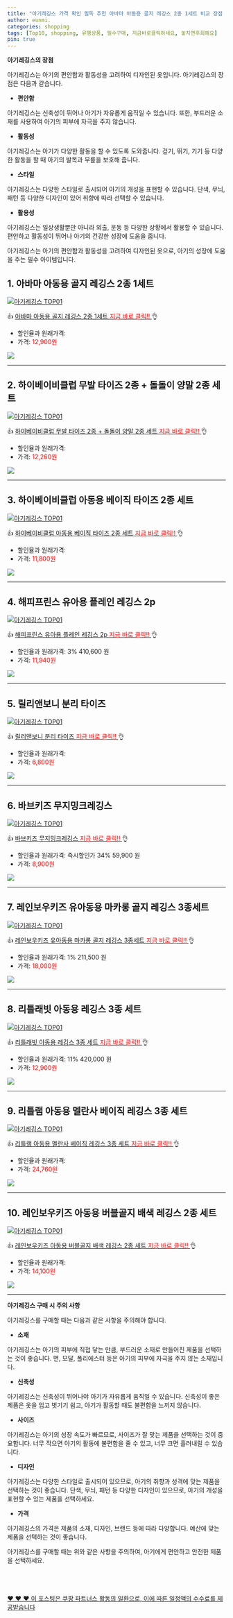 ```yaml
---
title: "아기레깅스 가격 확인 필독 추천 아바마 아동용 골지 레깅스 2종 1세트 비교 장점 구매가이드"
author: eunmi.
categories: shopping
tags: [Top10, shopping, 유행상품, 필수구매, 지금바로클릭하세요, 놓치면후회해요]
pin: true
---
```

**아기레깅스의 장점**

아기레깅스는 아기의 편안함과 활동성을 고려하여 디자인된 옷입니다. 아기레깅스의 장점은 다음과 같습니다.

* **편안함**

아기레깅스는 신축성이 뛰어나 아기가 자유롭게 움직일 수 있습니다. 또한, 부드러운 소재를 사용하여 아기의 피부에 자극을 주지 않습니다.

* **활동성**

아기레깅스는 아기가 다양한 활동을 할 수 있도록 도와줍니다. 걷기, 뛰기, 기기 등 다양한 활동을 할 때 아기의 발목과 무릎을 보호해 줍니다.

* **스타일**

아기레깅스는 다양한 스타일로 출시되어 아기의 개성을 표현할 수 있습니다. 단색, 무늬, 패턴 등 다양한 디자인이 있어 취향에 따라 선택할 수 있습니다.

* **활용성**

아기레깅스는 일상생활뿐만 아니라 외출, 운동 등 다양한 상황에서 활용할 수 있습니다. 편안하고 활동성이 뛰어나 아기의 건강한 성장에 도움을 줍니다.

아기레깅스는 아기의 편안함과 활동성을 고려하여 디자인된 옷으로, 아기의 성장에 도움을 주는 필수 아이템입니다.

   

## 1. 아바마 아동용 골지 레깅스 2종 1세트

[![아기레깅스 TOP01](https://thumbnail8.coupangcdn.com/thumbnails/remote/230x230ex/image/vendor_inventory/6468/432c521c7b6f2787636a8353cf086ba02255642e9cc494ca9138c33180f9.jpg)](https://link.coupang.com/re/AFFSDP?lptag=AF3617701&subid=GithubCoopas&pageKey=7230740318&traceid=V0-153&itemId=18346836853&vendorItemId=85490904810)


👍 [아바마 아동용 골지 레깅스 2종 1세트 <font color=red> 지금 바로 클릭!! </font> ](https://link.coupang.com/re/AFFSDP?lptag=AF3617701&subid=GithubCoopas&pageKey=7230740318&traceid=V0-153&itemId=18346836853&vendorItemId=85490904810) 👌 


- 할인율과 원래가격: 
- 가격: <span style='color:red'>12,900원</span>

[![](/discount_price.png)](https://link.coupang.com/re/AFFSDP?lptag=AF3617701&subid=GithubCoopas&pageKey=7230740318&traceid=V0-153&itemId=18346836853&vendorItemId=85490904810)

---


   

## 2. 하이베이비클럽 무발 타이즈 2종 + 돌돌이 양말 2종 세트

[![아기레깅스 TOP01](https://thumbnail10.coupangcdn.com/thumbnails/remote/230x230ex/image/retail/images/2020/02/11/10/3/4467147f-d707-406f-b4d1-310ed4babe2e.jpg)](https://link.coupang.com/re/AFFSDP?lptag=AF3617701&subid=GithubCoopas&pageKey=1251070299&traceid=V0-153&itemId=2250309316&vendorItemId=70247691259)


👍 [하이베이비클럽 무발 타이즈 2종 + 돌돌이 양말 2종 세트 <font color=red> 지금 바로 클릭!! </font> ](https://link.coupang.com/re/AFFSDP?lptag=AF3617701&subid=GithubCoopas&pageKey=1251070299&traceid=V0-153&itemId=2250309316&vendorItemId=70247691259) 👌 


- 할인율과 원래가격: 
- 가격: <span style='color:red'>12,260원</span>

[![](/discount_price.png)](https://link.coupang.com/re/AFFSDP?lptag=AF3617701&subid=GithubCoopas&pageKey=1251070299&traceid=V0-153&itemId=2250309316&vendorItemId=70247691259)

---


   

## 3. 하이베이비클럽 아동용 베이직 타이즈 2종 세트

[![아기레깅스 TOP01](https://thumbnail6.coupangcdn.com/thumbnails/remote/230x230ex/image/retail/images/346699673915483-a9bc7344-5d90-4a1b-ad2c-46df88af06c6.jpg)](https://link.coupang.com/re/AFFSDP?lptag=AF3617701&subid=GithubCoopas&pageKey=2044324162&traceid=V0-153&itemId=3475512241&vendorItemId=71461830218)


👍 [하이베이비클럽 아동용 베이직 타이즈 2종 세트 <font color=red> 지금 바로 클릭!! </font> ](https://link.coupang.com/re/AFFSDP?lptag=AF3617701&subid=GithubCoopas&pageKey=2044324162&traceid=V0-153&itemId=3475512241&vendorItemId=71461830218) 👌 


- 할인율과 원래가격: 
- 가격: <span style='color:red'>11,800원</span>

[![](/discount_price.png)](https://link.coupang.com/re/AFFSDP?lptag=AF3617701&subid=GithubCoopas&pageKey=2044324162&traceid=V0-153&itemId=3475512241&vendorItemId=71461830218)

---


   

## 4. 해피프린스 유아용 플레인 레깅스 2p

[![아기레깅스 TOP01](https://thumbnail7.coupangcdn.com/thumbnails/remote/230x230ex/image/rs_quotation_api/cybfrbnb/9010616ee4e84cd68947a7e2d8b7576c.jpg)](https://link.coupang.com/re/AFFSDP?lptag=AF3617701&subid=GithubCoopas&pageKey=7612823598&traceid=V0-153&itemId=20166086064&vendorItemId=87258406455)


👍 [해피프린스 유아용 플레인 레깅스 2p <font color=red> 지금 바로 클릭!! </font> ](https://link.coupang.com/re/AFFSDP?lptag=AF3617701&subid=GithubCoopas&pageKey=7612823598&traceid=V0-153&itemId=20166086064&vendorItemId=87258406455) 👌 


- 할인율과 원래가격: 3%  410,600   원
- 가격: <span style='color:red'>11,940원</span>

[![](/discount_price.png)](https://link.coupang.com/re/AFFSDP?lptag=AF3617701&subid=GithubCoopas&pageKey=7612823598&traceid=V0-153&itemId=20166086064&vendorItemId=87258406455)

---


   

## 5. 릴리앤보니 분리 타이즈

[![아기레깅스 TOP01](https://thumbnail6.coupangcdn.com/thumbnails/remote/230x230ex/image/vendor_inventory/917e/1a1ed3faeafa2281dd54f17f8477c3daf718e82eb3e1034c140d94b70eea.jpg)](https://link.coupang.com/re/AFFSDP?lptag=AF3617701&subid=GithubCoopas&pageKey=172772736&traceid=V0-153&itemId=493761559&vendorItemId=4252845584)


👍 [릴리앤보니 분리 타이즈 <font color=red> 지금 바로 클릭!! </font> ](https://link.coupang.com/re/AFFSDP?lptag=AF3617701&subid=GithubCoopas&pageKey=172772736&traceid=V0-153&itemId=493761559&vendorItemId=4252845584) 👌 


- 할인율과 원래가격: 
- 가격: <span style='color:red'>6,800원</span>

[![](/discount_price.png)](https://link.coupang.com/re/AFFSDP?lptag=AF3617701&subid=GithubCoopas&pageKey=172772736&traceid=V0-153&itemId=493761559&vendorItemId=4252845584)

---


   

## 6. 바브키즈 무지밍크레깅스

[![아기레깅스 TOP01](https://thumbnail8.coupangcdn.com/thumbnails/remote/230x230ex/image/vendor_inventory/7734/452a13a74e1f324ae9cfb08eb27f687dafde6f518e7521cd1df4c9029c33.jpg)](https://link.coupang.com/re/AFFSDP?lptag=AF3617701&subid=GithubCoopas&pageKey=141148239&traceid=V0-153&itemId=411050831&vendorItemId=73112640517)


👍 [바브키즈 무지밍크레깅스 <font color=red> 지금 바로 클릭!! </font> ](https://link.coupang.com/re/AFFSDP?lptag=AF3617701&subid=GithubCoopas&pageKey=141148239&traceid=V0-153&itemId=411050831&vendorItemId=73112640517) 👌 


- 할인율과 원래가격: 즉시할인가 34%  59,900   원
- 가격: <span style='color:red'>8,900원</span>

[![](/discount_price.png)](https://link.coupang.com/re/AFFSDP?lptag=AF3617701&subid=GithubCoopas&pageKey=141148239&traceid=V0-153&itemId=411050831&vendorItemId=73112640517)

---


   

## 7. 레인보우키즈 유아동용 마카롱 골지 레깅스 3종세트

[![아기레깅스 TOP01](https://thumbnail7.coupangcdn.com/thumbnails/remote/230x230ex/image/retail/images/2020/04/20/0/4/d74eea49-081c-4efa-9133-3add6d70152c.jpg)](https://link.coupang.com/re/AFFSDP?lptag=AF3617701&subid=GithubCoopas&pageKey=1514299528&traceid=V0-153&itemId=2599257843&vendorItemId=70590471998)


👍 [레인보우키즈 유아동용 마카롱 골지 레깅스 3종세트 <font color=red> 지금 바로 클릭!! </font> ](https://link.coupang.com/re/AFFSDP?lptag=AF3617701&subid=GithubCoopas&pageKey=1514299528&traceid=V0-153&itemId=2599257843&vendorItemId=70590471998) 👌 


- 할인율과 원래가격: 1%  211,500   원
- 가격: <span style='color:red'>18,000원</span>

[![](/discount_price.png)](https://link.coupang.com/re/AFFSDP?lptag=AF3617701&subid=GithubCoopas&pageKey=1514299528&traceid=V0-153&itemId=2599257843&vendorItemId=70590471998)

---


   

## 8. 리틀래빗 아동용 레깅스 3종 세트

[![아기레깅스 TOP01](https://thumbnail6.coupangcdn.com/thumbnails/remote/230x230ex/image/product/image/vendoritem/2018/10/23/3518027895/0902b21f-52ff-4d08-bb39-4b78f27efbd8.jpg)](https://link.coupang.com/re/AFFSDP?lptag=AF3617701&subid=GithubCoopas&pageKey=63171946&traceid=V0-153&itemId=215199424&vendorItemId=3518027895)


👍 [리틀래빗 아동용 레깅스 3종 세트 <font color=red> 지금 바로 클릭!! </font> ](https://link.coupang.com/re/AFFSDP?lptag=AF3617701&subid=GithubCoopas&pageKey=63171946&traceid=V0-153&itemId=215199424&vendorItemId=3518027895) 👌 


- 할인율과 원래가격: 11%  420,000   원
- 가격: <span style='color:red'>12,900원</span>

[![](/discount_price.png)](https://link.coupang.com/re/AFFSDP?lptag=AF3617701&subid=GithubCoopas&pageKey=63171946&traceid=V0-153&itemId=215199424&vendorItemId=3518027895)

---


   

## 9. 리틀램 아동용 멜란사 베이직 레깅스 3종 세트

[![아기레깅스 TOP01](https://thumbnail7.coupangcdn.com/thumbnails/remote/230x230ex/image/vendor_inventory/af1b/baeebd389a05eacc11a9b2464f952d1594cdc99ccccb8ed7392064ff4d0c.jpg)](https://link.coupang.com/re/AFFSDP?lptag=AF3617701&subid=GithubCoopas&pageKey=1371902470&traceid=V0-153&itemId=2404584723&vendorItemId=70399326945)


👍 [리틀램 아동용 멜란사 베이직 레깅스 3종 세트 <font color=red> 지금 바로 클릭!! </font> ](https://link.coupang.com/re/AFFSDP?lptag=AF3617701&subid=GithubCoopas&pageKey=1371902470&traceid=V0-153&itemId=2404584723&vendorItemId=70399326945) 👌 


- 할인율과 원래가격: 
- 가격: <span style='color:red'>24,760원</span>

[![](/discount_price.png)](https://link.coupang.com/re/AFFSDP?lptag=AF3617701&subid=GithubCoopas&pageKey=1371902470&traceid=V0-153&itemId=2404584723&vendorItemId=70399326945)

---


   

## 10. 레인보우키즈 아동용 버블골지 배색 레깅스 2종 세트

[![아기레깅스 TOP01](https://thumbnail10.coupangcdn.com/thumbnails/remote/230x230ex/image/retail/images/2021/09/29/10/0/4ddaf725-7512-4ca5-b2df-c16c6c12a2f6.jpg)](https://link.coupang.com/re/AFFSDP?lptag=AF3617701&subid=GithubCoopas&pageKey=6098012558&traceid=V0-153&itemId=11408744124&vendorItemId=78684687198)


👍 [레인보우키즈 아동용 버블골지 배색 레깅스 2종 세트 <font color=red> 지금 바로 클릭!! </font> ](https://link.coupang.com/re/AFFSDP?lptag=AF3617701&subid=GithubCoopas&pageKey=6098012558&traceid=V0-153&itemId=11408744124&vendorItemId=78684687198) 👌 


- 할인율과 원래가격: 
- 가격: <span style='color:red'>14,100원</span>

[![](/discount_price.png)](https://link.coupang.com/re/AFFSDP?lptag=AF3617701&subid=GithubCoopas&pageKey=6098012558&traceid=V0-153&itemId=11408744124&vendorItemId=78684687198)

---
**아기레깅스 구매 시 주의 사항**

아기레깅스를 구매할 때는 다음과 같은 사항을 주의해야 합니다.

* **소재**

아기레깅스는 아기의 피부에 직접 닿는 만큼, 부드러운 소재로 만들어진 제품을 선택하는 것이 좋습니다. 면, 모달, 폴리에스터 등은 아기의 피부에 자극을 주지 않는 소재입니다.

* **신축성**

아기레깅스는 신축성이 뛰어나야 아기가 자유롭게 움직일 수 있습니다. 신축성이 좋은 제품은 옷을 입고 벗기기 쉽고, 아기가 활동할 때도 불편함을 느끼지 않습니다.

* **사이즈**

아기레깅스는 아기의 성장 속도가 빠르므로, 사이즈가 잘 맞는 제품을 선택하는 것이 중요합니다. 너무 작으면 아기의 활동에 불편함을 줄 수 있고, 너무 크면 흘러내릴 수 있습니다.

* **디자인**

아기레깅스는 다양한 스타일로 출시되어 있으므로, 아기의 취향과 성격에 맞는 제품을 선택하는 것이 좋습니다. 단색, 무늬, 패턴 등 다양한 디자인이 있으므로, 아기의 개성을 표현할 수 있는 제품을 선택하세요.

* **가격**

아기레깅스의 가격은 제품의 소재, 디자인, 브랜드 등에 따라 다양합니다. 예산에 맞는 제품을 선택하는 것이 좋습니다.

아기레깅스를 구매할 때는 위와 같은 사항을 주의하여, 아기에게 편안하고 안전한 제품을 선택하세요.<br><br><br><br><br> [ ❤ ❤ ❤ 이 포스팅은 쿠팡 파트너스 활동의 일환으로, 이에 따른 일정액의 수수료를 제공받습니다](https://link.coupang.com/a/bcEFyh)